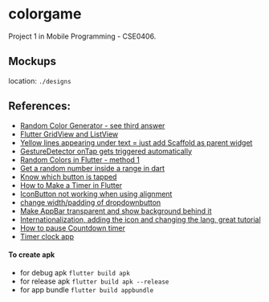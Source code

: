 # colorgame

Project 1 in Mobile Programming - CSE0406.

## Mockups

location: `./designs`

## References:

- [Random Color Generator - see third answer](https://stackoverflow.com/questions/51340588/flutter-how-can-i-make-a-random-color-generator-background/51341167)
- [Flutter GridView and ListView](https://medium.com/flutterfly-tech/flutter-listview-gridview-ce7177812b1d)
- [Yellow lines appearing under text = just add Scaffold as parent widget](https://stackoverflow.com/questions/47114639/yellow-lines-under-text-widgets-in-flutter)
- [GestureDetector onTap gets triggered automatically](https://stackoverflow.com/questions/50049683/flutter-gesturedetector-ontap-gets-triggered-automatically-how-to)
- [Random Colors in Flutter - method 1](https://www.kindacode.com/article/ways-to-create-random-colors-in-flutter/)
- [Get a random number inside a range in dart](https://stackoverflow.com/questions/13318207/how-to-get-a-random-number-from-range-in-dart)
- [Know which button is tapped](https://stackoverflow.com/questions/53152881/how-to-know-which-button-is-tapped-in-flutter)
- [How to Make a Timer in Flutter](https://www.youtube.com/watch?v=uPhhEgpyVY8)
- [IconButton not working when using alignment](https://stackoverflow.com/questions/51584388/flutter-iconbutton-not-working-when-using-alignment-or-margin-or-padding)
- [change width/padding of dropdownbutton](https://stackoverflow.com/questions/48895195/how-can-we-change-the-width-padding-of-a-flutter-dropdownmenuitem-in-a-dropdown)
- [Make AppBar transparent and show background behind it](https://stackoverflow.com/questions/53080186/make-appbar-transparent-and-show-background-image-which-is-set-to-whole-screen)
- [Internationalization, adding the icon and changing the lang, great tutorial](https://www.youtube.com/watch?v=leUDOBak2NA&list=PLyHn8N5MSsgEfPAxCytQDPATDlHwpP5rE&index=4)
- [How to pause Countdown timer](https://stackoverflow.com/questions/55384326/pause-flutter-countdown-timer)
- [Timer clock app](https://www.youtube.com/watch?v=4Zbf-PS9Q84)

#### To create apk

- for debug apk
  `flutter build apk`
- for release apk
  `flutter build apk --release`
- for app bundle
  `flutter build appbundle`

